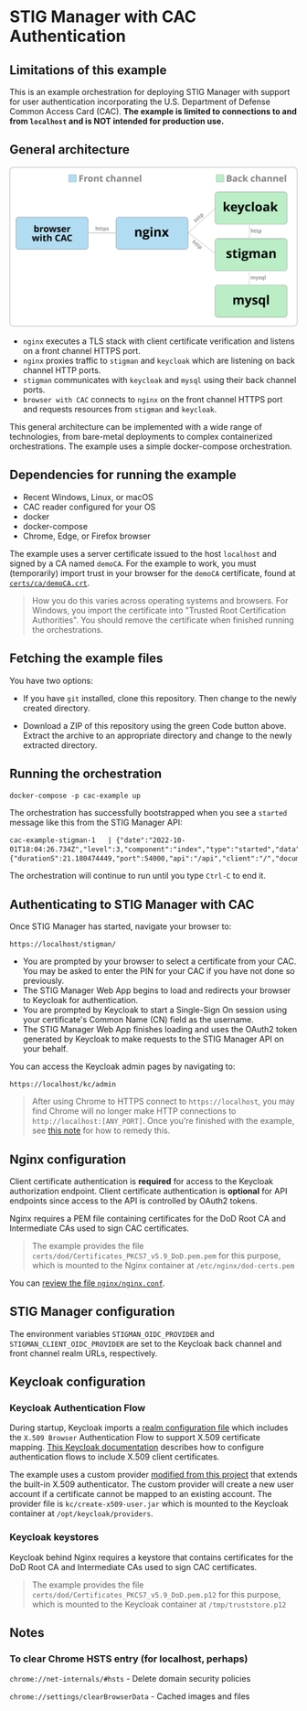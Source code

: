 # STIG Manager with CAC Authentication

## Limitations of this example

This is an example orchestration for deploying STIG Manager with support for user authentication incorporating the U.S. Department of Defense Common Access Card (CAC). **The example is limited to connections to and from `localhost` and is NOT intended for production use.**

## General architecture

![Keycloak native diagram](diagrams/kc-reverse-1.svg)

- `nginx` executes a TLS stack with client certificate verification and listens on a front channel HTTPS port.
- `nginx` proxies traffic to `stigman` and `keycloak` which are listening on back channel HTTP ports.
- `stigman` communicates with `keycloak` and `mysql` using their back channel ports.
- `browser with CAC` connects to `nginx` on the front channel HTTPS port and requests resources from `stigman` and `keycloak`.

This general architecture can be implemented with a wide range of technologies, from bare-metal deployments to complex containerized orchestrations. The example uses a simple docker-compose orchestration. 

## Dependencies for running the example

- Recent Windows, Linux, or macOS
- CAC reader configured for your OS
- docker
- docker-compose
- Chrome, Edge, or Firefox browser

The example uses a server certificate issued to the host `localhost` and signed by a CA named `demoCA`. For the example to work, you must (temporarily) import trust in your browser for the `demoCA` certificate, found at [`certs/ca/demoCA.crt`](certs/ca/demoCA.crt).

> How you do this varies across operating systems and browsers. For Windows, you import the certificate into "Trusted Root Certification Authorities". You should remove the certificate when finished running the orchestrations.

## Fetching the example files

You have two options:

- If you have `git` installed, clone this repository. Then change to the newly created directory.

- Download a ZIP of this repository using the green Code button above. Extract the archive to an appropriate directory and change to the newly extracted directory.
## Running the orchestration

```
docker-compose -p cac-example up
```

The orchestration has successfully bootstrapped when you see a `started` message like this from the STIG Manager API:

```
cac-example-stigman-1   | {"date":"2022-10-01T18:04:26.734Z","level":3,"component":"index","type":"started","data":{"durationS":21.180474449,"port":54000,"api":"/api","client":"/","documentation":"/docs"}}
```

The orchestration will continue to run until you type `Ctrl-C` to end it.

## Authenticating to STIG Manager with CAC

Once STIG Manager has started, navigate your browser to:

```
https://localhost/stigman/
```

- You are prompted by your browser to select a certificate from your CAC. You may be asked to enter the PIN for your CAC if you have not done so previously.
- The STIG Manager Web App begins to load and redirects your browser to Keycloak for authentication.
- You are prompted by Keycloak to start a Single-Sign On session using your certificate's Common Name (CN) field as the username.
- The STIG Manager Web App finishes loading and uses the OAuth2 token generated by Keycloak to make requests to the STIG Manager API on your behalf.

You can access the Keycloak admin pages by navigating to:

```
https://localhost/kc/admin
```

> After using Chrome to HTTPS connect to `https://localhost`, you may find Chrome will no longer make HTTP connections to `http://localhost:[ANY_PORT]`. Once you're finished with the example, see [this note](#to-clear-chrome-hsts-entry-for-localhost-perhaps) for how to remedy this.

## Nginx configuration

Client certificate authentication is **required** for access to the Keycloak authorization endpoint. Client certificate authentication is **optional** for API endpoints since access to the API is controlled by OAuth2 tokens.

Nginx requires a PEM file containing certificates for the DoD Root CA and Intermediate CAs used to sign CAC certificates. 

> The example provides the file `certs/dod/Certificates_PKCS7_v5.9_DoD.pem.pem` for this purpose, which is mounted to the Nginx container at `/etc/nginx/dod-certs.pem`

You can [review the file `nginx/nginx.conf`](nginx/nginx.conf).

## STIG Manager configuration

The environment variables `STIGMAN_OIDC_PROVIDER` and `STIGMAN_CLIENT_OIDC_PROVIDER` are set to the Keycloak back channel and front channel realm URLs, respectively.

## Keycloak configuration
### Keycloak Authentication Flow

During startup, Keycloak imports a [realm configuration file](kc/stigman_realm.json) which includes the `X.509 Browser` Authentication Flow to support X.509 certificate mapping. [This Keycloak documentation](https://www.keycloak.org/docs/latest/server_admin/#_x509) describes how to configure authentication flows to include X.509 client certificates.


The example uses a custom provider [modified from this project](https://github.com/lscorcia/keycloak-cns-authenticator/) that extends the built-in X.509 authenticator. The custom provider will create a new user account if a certificate cannot be mapped to an existing account. The provider file is `kc/create-x509-user.jar` which is mounted to the Keycloak container at `/opt/keycloak/providers`.

### Keycloak keystores

Keycloak behind Nginx requires a keystore that contains certificates for the DoD Root CA and Intermediate CAs used to sign CAC certificates. 

> The example provides the file `certs/dod/Certificates_PKCS7_v5.9_DoD.pem.p12` for this purpose, which is mounted to the Keycloak container at `/tmp/truststore.p12`

## Notes
### To clear Chrome HSTS entry (for localhost, perhaps)

`chrome://net-internals/#hsts` -  Delete domain security policies

`chrome://settings/clearBrowserData` - Cached images and files

